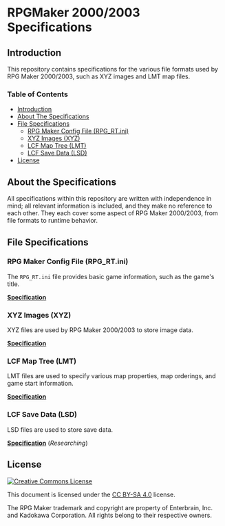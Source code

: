 # RPGMaker 2000/2003 Specifications
## Introduction
This repository contains specifications for the various file formats used by RPG Maker 2000/2003, such as XYZ images and LMT map files.

### Table of Contents
* [Introduction](#introduction)
* [About The Specifications](#about-the-specifications)
* [File Specifications](#file-specifications)
  * [RPG Maker Config File (RPG_RT.ini)](#rpg-maker-config-file-rpg_rtini)
  * [XYZ Images (XYZ)](#xyz-images-xyz)
  * [LCF Map Tree (LMT)](#lcf-map-tree-lmt)
  * [LCF Save Data (LSD)](#lcf-save-data-lsd)
* [License](#license)

## About the Specifications
All specifications within this repository are written with independence in mind; all relevant information is included, and they make no reference to each other. They each cover some aspect of RPG Maker 2000/2003, from file formats to runtime behavior.

## File Specifications

### RPG Maker Config File (RPG_RT.ini)
The `RPG_RT.ini` file provides basic game information, such as the game's title.

[__Specification__](config.md)

### XYZ Images (XYZ)
XYZ files are used by RPG Maker 2000/2003 to store image data.

[__Specification__](xyz.md)

### LCF Map Tree (LMT)
LMT files are used to specify various map properties, map orderings, and game start information.

[__Specification__](lmt.md)

### LCF Save Data (LSD)
LSD files are used to store save data.

[__Specification__](lsd.md) (_Researching_)

## License
[![Creative Commons License](https://i.creativecommons.org/l/by-sa/4.0/88x31.png)](http://creativecommons.org/licenses/by-sa/4.0/)

This document is licensed under the [CC BY-SA 4.0](http://creativecommons.org/licenses/by-sa/4.0/) license.

The RPG Maker trademark and copyright are property of Enterbrain, Inc. and Kadokawa Corporation. All rights belong to their respective owners.

